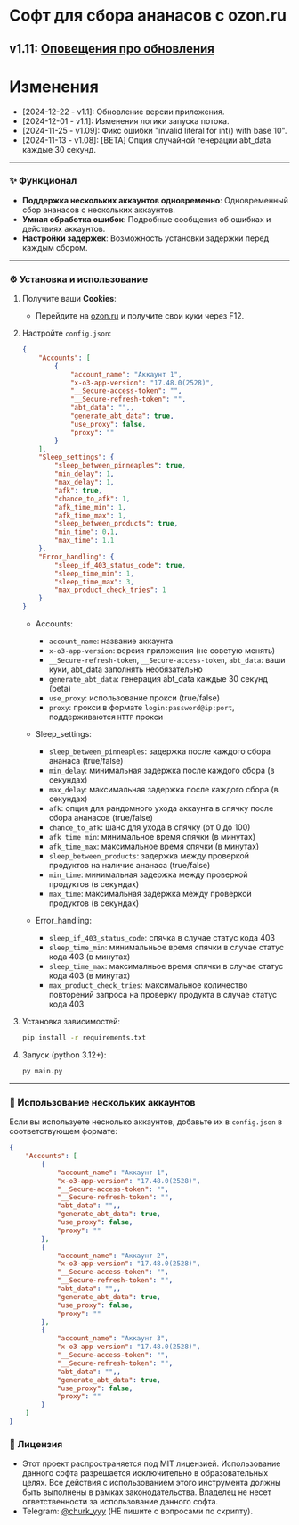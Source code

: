 # Софт для сбора ананасов с ozon.ru
v1.11: [Оповещения про обновления](https://t.me/+qY4o75AoHXkxYzY6)
---
# Изменения
- [2024-12-22 - v1.1]: Обновление версии приложения.
- [2024-12-01 - v1.1]: Изменения логики запуска потока.
- [2024-11-25 - v1.09]: Фикс ошибки "invalid literal for int() with base 10".
- [2024-11-13 - v1.08]: [BETA] Опция случайной генерации abt_data каждые 30 секунд.
---

### ✨ Функционал
- **Поддержка нескольких аккаунтов одновременно**: Одновременный сбор ананасов с нескольких аккаунтов.
- **Умная обработка ошибок**: Подробные сообщения об ошибках и действиях аккаунтов.
- **Настройки задержек**: Возможность установки задержки перед каждым сбором.

---

### ⚙️ Установка и использование

1. Получите ваши **Cookies**:
   - Перейдите на [ozon.ru](https://www.ozon.ru) и получите свои куки через F12.

2. Настройте `config.json`:
    ```json
    {
        "Accounts": [
            {
                "account_name": "Аккаунт 1",
                "x-o3-app-version": "17.48.0(2528)",
                "__Secure-access-token": "",
                "__Secure-refresh-token": "",
                "abt_data": "",,
                "generate_abt_data": true,
                "use_proxy": false,
                "proxy": ""
            }
        ],
        "Sleep_settings": {
            "sleep_between_pinneaples": true,
            "min_delay": 1,
            "max_delay": 1,
            "afk": true,
            "chance_to_afk": 1,
            "afk_time_min": 1,
            "afk_time_max": 1,
            "sleep_between_products": true,
            "min_time": 0.1,
            "max_time": 1.1
        },
        "Error_handling": {
            "sleep_if_403_status_code": true,
            "sleep_time_min": 1,
            "sleep_time_max": 3,
            "max_product_check_tries": 1
        }
    }
    ```
   - Accounts:
       - `account_name`: название аккаунта
       - `x-o3-app-version`: версия приложения (не советую менять)
       - `__Secure-refresh-token`, `__Secure-access-token`, `abt_data`: ваши куки, abt_data заполнять необязательно
       - `generate_abt_data`: генерация abt_data каждые 30 секунд (beta)
       - `use_proxy`: использование прокси (true/false)
       - `proxy`: прокси в формате `login:password@ip:port`, поддерживаются `HTTP` прокси
    
   - Sleep_settings:  
       - `sleep_between_pinneaples`: задержка после каждого сбора ананаса (true/false)
       - `min_delay`: минимальная задержка после каждого сбора (в секундах)
       - `max_delay`: максимальная задержка после каждого сбора (в секундах)
       - `afk`: опция для рандомного ухода аккаунта в спячку после сбора ананасов (true/false)
       - `chance_to_afk`: шанс для ухода в спячку (от 0 до 100)
       - `afk_time_min`: минимальное время спячки (в минутах)
       - `afk_time_max`: максимальное время спячки (в минутах)
       - `sleep_between_products`: задержка между проверкой продуктов на наличие ананаса (true/false)
       - `min_time`: минимальная задержка между проверкой продуктов (в секундах)
       - `max_time`: максимальная задержка между проверкой продуктов (в секундах)

   - Error_handling:
       - `sleep_if_403_status_code`: спячка в случае статус кода 403
       - `sleep_time_min`: минимальньое время спячки в случае статус кода 403 (в минутах)
       - `sleep_time_max`: максималньое время спячки в случае статус кода 403 (в минутах)
       - `max_product_check_tries`: максимальное количество повторений запроса на проверку продукта в случае статус кода 403


3. Установка зависимостей:
    ```bash
    pip install -r requirements.txt
    ```
   
4. Запуск (python 3.12+):
    ```bash
    py main.py
    ```

---

### 🔄 Использование нескольких аккаунтов

Если вы используете несколько аккаунтов, добавьте их в `config.json` в соответствующем формате:

```json
{
    "Accounts": [
        {
            "account_name": "Аккаунт 1",
            "x-o3-app-version": "17.48.0(2528)",
            "__Secure-access-token": "",
            "__Secure-refresh-token": "",
            "abt_data": "",,
            "generate_abt_data": true,
            "use_proxy": false,
            "proxy": ""
        },
        {
            "account_name": "Аккаунт 2",
            "x-o3-app-version": "17.48.0(2528)",
            "__Secure-access-token": "",
            "__Secure-refresh-token": "",
            "abt_data": "",,
            "generate_abt_data": true,
            "use_proxy": false,
            "proxy": ""
        },
        {
            "account_name": "Аккаунт 3",
            "x-o3-app-version": "17.48.0(2528)",
            "__Secure-access-token": "",
            "__Secure-refresh-token": "",
            "abt_data": "",,
            "generate_abt_data": true,
            "use_proxy": false,
            "proxy": ""
        }
    ]
}
```
### 📜 Лицензия
- Этот проект распространяется под MIT лицензией. Использование данного софта разрешается исключительно в образовательных целях. Все действия с использованием этого инструмента должны быть выполнены в рамках законодательства. Владелец не несет ответственности за использование данного софта.
- Telegram: [@churk_yyy](https://t.me/churk_yyy) (НЕ пишите с вопросами по скрипту).
